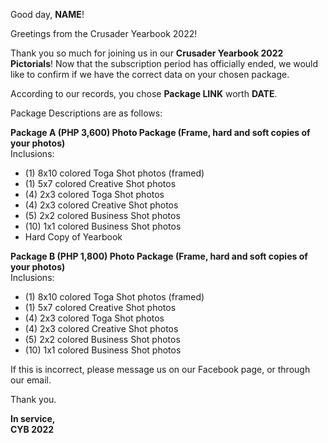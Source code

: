 <!---
Distribution Confirmation Email with Balance
-->


Good day, __NAME__!

Greetings from the Crusader Yearbook 2022!

Thank you so much for joining us in our __Crusader Yearbook 2022 Pictorials__! Now that the subscription period has officially ended, we would like to confirm if we have the correct data on your chosen package.   

According to our records, you chose __Package LINK__ worth __DATE__.   

Package Descriptions are as follows:  
  
__Package A (PHP 3,600) Photo Package (Frame, hard and soft copies of your photos)__    
Inclusions:  
  
- (1) 8x10 colored Toga Shot photos (framed)
- (1) 5x7 colored Creative Shot photos
- (4) 2x3 colored Toga Shot photos
- (4) 2x3 colored Creative Shot photos
- (5) 2x2 colored Business Shot photos
- (10) 1x1 colored Business Shot photos
- Hard Copy of Yearbook


__Package B (PHP 1,800) Photo Package (Frame, hard and soft copies of your photos)__   
Inclusions:  
  
- (1) 8x10 colored Toga Shot photos (framed)
- (1) 5x7 colored Creative Shot photos
- (4) 2x3 colored Toga Shot photos
- (4) 2x3 colored Creative Shot photos
- (5) 2x2 colored Business Shot photos
- (10) 1x1 colored Business Shot photos



If this is incorrect, please message us on our Facebook page, or through our email.  

Thank you.  

__In service,__  
__CYB 2022__